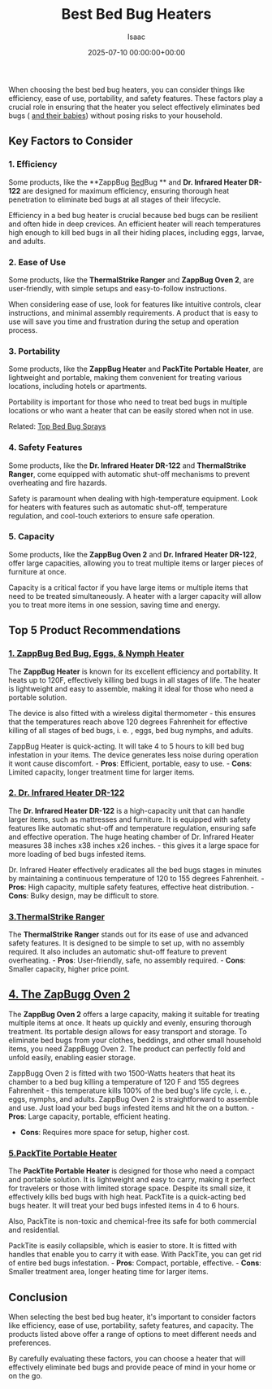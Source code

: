 ﻿---
title: Best Bed Bug Heaters
description: When choosing the best bed bug heaters, you can consider things like efficiency, ease of use, portability, and safety features.
slug: /best-bed-bug-heaters/
date: 2025-07-10 00:00:00+00:00
lastmod: 2025-07-10 00:00:00+03:00
author: Isaac
categories:
- Bed Bugs
- Product Reviews
tags:
- bed-bugs
- bed
- bug
layout: post
---

When choosing the best bed bug heaters, you can consider things like efficiency, ease of use, portability, and safety features. These factors play a crucial role in ensuring that the heater you select effectively eliminates bed bugs ( [and their babies](https://pestpolicy.com/baby-[bed-bugs](https://pestpolicy.com/bed-bug-bites-vs-mosquito-bites/)/)) without posing risks to your household.

##  Key Factors to Consider

###  1. Efficiency

Some products, like the **ZappBug [Bed](https://pestpolicy.com/bed-bug-bites-vs-other-bites/)Bug ** and **Dr. Infrared Heater DR-122** are designed for maximum efficiency, ensuring thorough heat penetration to eliminate bed bugs at all stages of their lifecycle.

Efficiency in a bed bug heater is crucial because bed bugs can be resilient and often hide in deep crevices. An efficient heater will reach temperatures high enough to kill bed bugs in all their hiding places, including eggs, larvae, and adults.

###  2. Ease of Use

Some products, like the **ThermalStrike Ranger** and **ZappBug Oven 2**, are user-friendly, with simple setups and easy-to-follow instructions.

When considering ease of use, look for features like intuitive controls, clear instructions, and minimal assembly requirements. A product that is easy to use will save you time and frustration during the setup and operation process.

###  3. Portability

Some products, like the **ZappBug Heater** and **PackTite Portable Heater**, are lightweight and portable, making them convenient for treating various locations, including hotels or apartments.

Portability is important for those who need to treat bed bugs in multiple locations or who want a heater that can be easily stored when not in use.

Related: [Top Bed Bug Sprays](https://pestpolicy.com/best-bed-bug-spray/)

###  4. Safety Features

Some products, like the **Dr. Infrared Heater DR-122** and **ThermalStrike Ranger**, come equipped with automatic shut-off mechanisms to prevent overheating and fire hazards.

Safety is paramount when dealing with high-temperature equipment. Look for heaters with features such as automatic shut-off, temperature regulation, and cool-touch exteriors to ensure safe operation.

###  5. Capacity

Some products, like the **ZappBug Oven 2** and **Dr. Infrared Heater DR-122**, offer large capacities, allowing you to treat multiple items or larger pieces of furniture at once.

Capacity is a critical factor if you have large items or multiple items that need to be treated simultaneously. A heater with a larger capacity will allow you to treat more items in one session, saving time and energy.

##  Top 5 Product Recommendations

###  [1. ZappBug Bed Bug, Eggs, & Nymph Heater](https://www.amazon.com/dp/B00F6EV306/?tag=p-policy-20)

The **ZappBug Heater** is known for its excellent efficiency and portability. It heats up to 120F, effectively killing bed bugs in all stages of life. The heater is lightweight and easy to assemble, making it ideal for those who need a portable solution.

The device is also fitted with a wireless digital thermometer - this ensures that the temperatures reach above 120 degrees Fahrenheit for effective killing of all stages of bed bugs, i. e. , eggs, bed bug nymphs, and adults.

ZappBug Heater is quick-acting. It will take 4 to 5 hours to kill bed bug infestation in your items. The device generates less noise during operation it wont cause discomfort. - **Pros**: Efficient, portable, easy to use. - **Cons**: Limited capacity, longer treatment time for larger items.

###  [2. Dr. Infrared Heater DR-122](https://www.amazon.com/dp/B00ZOUCYDW/?tag=p-policy-20)

The **Dr. Infrared Heater DR-122** is a high-capacity unit that can handle larger items, such as mattresses and furniture. It is equipped with safety features like automatic shut-off and temperature regulation, ensuring safe and effective operation. The huge heating chamber of Dr. Infrared Heater measures 38 inches x38 inches x26 inches. - this gives it a large space for more loading of bed bugs infested items.

Dr. Infrared Heater effectively eradicates all the bed bugs stages in minutes by maintaining a continuous temperature of 120 to 155 degrees Fahrenheit. - **Pros**: High capacity, multiple safety features, effective heat distribution. - **Cons**: Bulky design, may be difficult to store.

###  [3.**ThermalStrike Ranger**](https://www.amazon.com/dp/B07NBVSRG8/?tag=p-policy-20)

The **ThermalStrike Ranger** stands out for its ease of use and advanced safety features. It is designed to be simple to set up, with no assembly required. It also includes an automatic shut-off feature to prevent overheating. - **Pros**: User-friendly, safe, no assembly required. - **Cons**: Smaller capacity, higher price point.

##  [4. The ZapBugg Oven 2](https://www.amazon.com/dp/B00L8C2ZNO/?tag=p-policy-20)

The **ZappBug Oven 2** offers a large capacity, making it suitable for treating multiple items at once. It heats up quickly and evenly, ensuring thorough treatment. Its portable design allows for easy transport and storage. To eliminate bed bugs from your clothes, beddings, and other small household items, you need ZappBugg Oven 2. The product can perfectly fold and unfold easily, enabling easier storage.

ZappBugg Oven 2 is fitted with two 1500-Watts heaters that heat its chamber to a bed bug killing a temperature of 120 F and 155 degrees Fahrenheit - this temperature kills 100% of the bed bug's life cycle, i. e. , eggs, nymphs, and adults. ZappBug Oven 2 is straightforward to assemble and use. Just load your bed bugs infested items and hit the on a button. - **Pros**: Large capacity, portable, efficient heating.

- **Cons**: Requires more space for setup, higher cost.

###  [5.**PackTite Portable Heater**](https://www.amazon.com/dp/B00HK3ANYI/?tag=p-policy-20)

The **PackTite Portable Heater** is designed for those who need a compact and portable solution. It is lightweight and easy to carry, making it perfect for travelers or those with limited storage space. Despite its small size, it effectively kills bed bugs with high heat. PackTite is a quick-acting bed bugs heater. It will treat your bed bugs infested items in 4 to 6 hours.

Also, PackTite is non-toxic and chemical-free its safe for both commercial and residential.

PackTite is easily collapsible, which is easier to store. It is fitted with handles that enable you to carry it with ease. With PackTite, you can get rid of entire bed bugs infestation. - **Pros**: Compact, portable, effective. - **Cons**: Smaller treatment area, longer heating time for larger items.

##  Conclusion

When selecting the best bed bug heater, it's important to consider factors like efficiency, ease of use, portability, safety features, and capacity. The products listed above offer a range of options to meet different needs and preferences.

By carefully evaluating these factors, you can choose a heater that will effectively eliminate bed bugs and provide peace of mind in your home or on the go.

